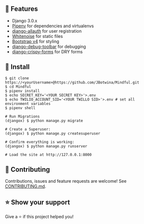 

## 🚀 Features

- Django 3.0.x
- [Pipenv](https://pipenv.pypa.io/en/latest/) for dependencies and virtualenvs
- [django-allauth](https://github.com/pennersr/django-allauth) for user registration
- [Whitenoise](http://whitenoise.evans.io/en/stable/index.html) for static files
- [Bootstrap v4](https://github.com/twbs/bootstrap) for styling
- [django-debug-toolbar](https://github.com/jazzband/django-debug-toolbar) for debugging
- [django-crispy-forms](https://github.com/django-crispy-forms/django-crispy-forms) for DRY forms

## 📖 Install

```
$ git clone https://<yourUsername>@https://github.com/JBotwina/Mindful.git
$ cd Mindful
$ pipenv install
$ echo SECRET_KEY='<YOUR SECRET KEY>'>.env
$ echo TWILIO_ACCOUNT_SID='<YOUR TWILLO SID>'>.env # set all environment variables
$ pipenv shell

# Run Migrations
(djangox) $ python manage.py migrate

# Create a Superuser:
(djangox) $ python manage.py createsuperuser

# Confirm everything is working:
(djangox) $ python manage.py runserver

# Load the site at http://127.0.0.1:8000
```



## 🤝 Contributing

Contributions, issues and feature requests are welcome! See [CONTRIBUTING.md](https://github.com/JBotwina/Mindful/blob/master/CONTRIBUTING.md).

## ⭐️ Show your support

Give a ⭐️ if this project helped you!

<!-- ## Docker Usage
```
# Build the Docker Image
$ docker-compose build

# Run Migrations
$ docker-compose run --rm web python manage.py migrate

# Create a Superuser
$ docker-compose run --rm web python manage.py createsuperuser

# Run Django on http://localhost:8000/
$ docker-compose up

# Run Django in background mode
$ docker-compose up -d

# Stop all running containers
$ docker-compose down

# Run Tests
$ docker-compose run --rm web pytest

# Re-build PIP requirements
$ docker-compose run --rm web pip-compile requirements/requirements.in
```-->

<!-- ## Next Steps

- Use [PostgreSQL locally via Docker](https://wsvincent.com/django-docker-postgresql/)
- Use [django-environ](https://github.com/joke2k/django-environ) for environment variables
- Update [EMAIL_BACKEND](https://docs.djangoproject.com/en/3.0/topics/email/#module-django.core.mail) to configure an SMTP backend
- Make the [admin more secure](https://opensource.com/article/18/1/10-tips-making-django-admin-more-secure)

## Adding Social Authentication

- [Configuring Google](https://wsvincent.com/django-allauth-tutorial-custom-user-model/#google-credentials)
- [Configuring Facebook](http://www.sarahhagstrom.com/2013/09/the-missing-django-allauth-tutorial/#Create_and_configure_a_Facebook_app)
- [Configuring Github](https://wsvincent.com/django-allauth-tutorial/)
- `django-allauth` supports [many, many other providers in the official docs](https://django-allauth.readthedocs.io/en/latest/providers.html) -->

